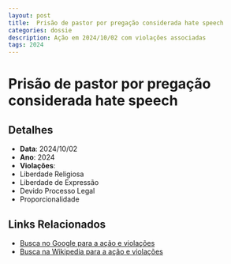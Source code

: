 ```yaml
---
layout: post
title:  Prisão de pastor por pregação considerada hate speech
categories: dossie
description: Ação em 2024/10/02 com violações associadas
tags: 2024
---
```


# Prisão de pastor por pregação considerada hate speech

## Detalhes
- **Data**: 2024/10/02
- **Ano**: 2024
- **Violações**:
- Liberdade Religiosa
- Liberdade de Expressão
- Devido Processo Legal
- Proporcionalidade

## Links Relacionados
- [Busca no Google para a ação e violações](https://www.google.com/search?q=%22Alexandre%20de%20Moraes%22%20Pris%C3%A3o%20de%20pastor%20por%20prega%C3%A7%C3%A3o%20considerada%20hate%20speech%20Liberdade%20Religiosa%20Liberdade%20de%20Express%C3%A3o%20Devido%20Processo%20Legal%20Proporcionalidade%202024)
- [Busca na Wikipedia para a ação e violações](https://en.wikipedia.org/w/index.php?search=%22Alexandre%20de%20Moraes%22%20Pris%C3%A3o%20de%20pastor%20por%20prega%C3%A7%C3%A3o%20considerada%20hate%20speech%20Liberdade%20Religiosa%20Liberdade%20de%20Express%C3%A3o%20Devido%20Processo%20Legal%20Proporcionalidade%202024)
